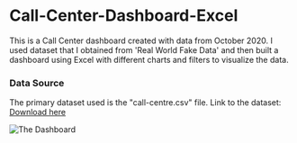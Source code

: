# Call-Center-Dashboard-Excel
This is a Call Center dashboard created with data from October 2020. I used dataset that I obtained from 'Real World Fake Data' and then built a dashboard using Excel with different charts and filters to visualize the data.
### Data Source
The primary dataset used is the "call-centre.csv" file.
Link to the dataset: [Download here]( https://data.world/markbradbourne/rwfd-real-world-fake-data/workspace/file?filename=Call+Center.csv)


![The Dashboard](https://github.com/Bukola4/Call-Center-Dashboard-Excel/assets/106938332/650f7488-1d95-4388-a685-a578fae3424b)


